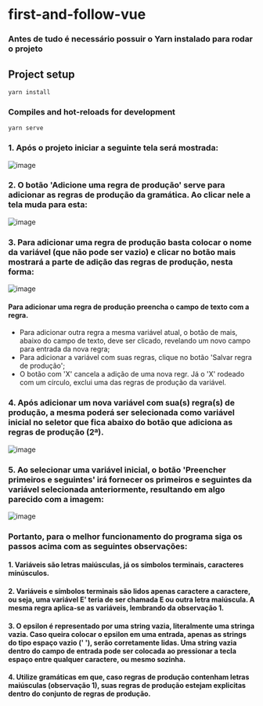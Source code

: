 # first-and-follow-vue

### Antes de tudo é necessário possuir o Yarn instalado para rodar o projeto

## Project setup
```
yarn install
```

### Compiles and hot-reloads for development
```
yarn serve
```


### 1. Após o projeto iniciar a seguinte tela será mostrada:
![image](https://user-images.githubusercontent.com/49729380/122299018-d44a6a00-ced3-11eb-8996-90ac6c7162fc.png)

### 2. O botão 'Adicione uma regra de produção' serve para adicionar as regras de produção da gramática. Ao clicar nele a tela muda para esta: 
![image](https://user-images.githubusercontent.com/49729380/122299436-5f2b6480-ced4-11eb-8364-3b4ffbc9fc90.png)

### 3. Para adicionar uma regra de produção basta colocar o nome da variável (que não pode ser vazio) e clicar no botão mais mostrará a parte de adição das regras de produção, nesta forma:
![image](https://user-images.githubusercontent.com/49729380/122300094-3a83bc80-ced5-11eb-8c8b-f15dcd977108.png)
#### Para adicionar uma regra de produção preencha o campo de texto com a regra.
  - Para adicionar outra regra a mesma variável atual, o botão de mais, abaixo do campo de texto, deve ser clicado, revelando um novo campo para entrada da nova regra;
  - Para adicionar a variável com suas regras, clique no botão 'Salvar regra de produção';
  - O botão com 'X' cancela a adição de uma nova regr. Já o 'X' rodeado com um círculo, exclui uma das regras de produção da variável.

### 4. Após adicionar um nova variável com sua(s) regra(s) de produção, a mesma poderá ser selecionada como variável inicial no seletor que fica abaixo do botão que adiciona as regras de produção (2ª).
![image](https://user-images.githubusercontent.com/49729380/122302301-48870c80-ced8-11eb-8e07-5e3b06ca0fd3.png)

### 5. Ao selecionar uma variável inicial, o botão 'Preencher primeiros e seguintes' irá fornecer os primeiros e seguintes da variável selecionada anteriormente, resultando em algo parecido com a imagem:
![image](https://user-images.githubusercontent.com/49729380/122303278-b1bb4f80-ced9-11eb-96e1-f74f4bbbbfe3.png)


### Portanto, para o melhor funcionamento do programa siga os passos acima com as seguintes observações:
#### 1. Variáveis são letras maiúsculas, já os símbolos terminais, caracteres mínúsculos.
#### 2. Variáveis e símbolos terminais são lidos apenas caractere a caractere, ou seja, uma variável E' teria de ser chamada E ou outra letra maiúscula. A mesma regra aplica-se as variáveis, lembrando da observação 1.
#### 3. O epsilon é representado por uma string vazia, literalmente uma stringa vazia. Caso queira colocar o epsilon em uma entrada, apenas as strings do tipo espaço vazio (' '), serão corretamente lidas. Uma string vazia dentro do campo de entrada pode ser colocada ao pressionar a tecla espaço entre qualquer caractere, ou mesmo sozinha.
#### 4. Utilize gramáticas em que, caso regras de produção contenham letras maiúsculas (observação 1), suas regras de produção estejam explicitas dentro do conjunto de regras de produção.
